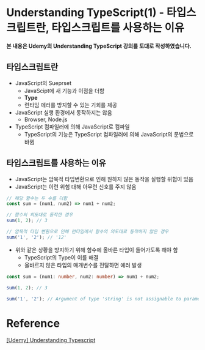 # Understanding TypeScript(1) - 타입스크립트란, 타입스크립트를 사용하는 이유

**본 내용은 Udemy의 Understanding TypeScript 강의를 토대로 작성하였습니다.**



## 타입스크립트란

* JavaScript의 Sueprset
  * JavaScipt에 새 기능과 이점을 더함
  * **Type**
  * 런타임 에러를 방지할 수 있는 기회를 제공
* JavaScript 실행 환경에서 동작하지는 않음
  * Browser, Node.js
* TypeScript 컴파일러에 의해 JavaScript로 컴파일
  * TypeScript의 기능은 TypeScript 컴파일러에 의해 JavaScript의 문법으로 바뀜



## 타입스크립트를 사용하는 이유

* JavaScript는 암묵적 타입변환으로 인해 원하지 않은 동작을 실행할 위험이 있음
* JavaScript는 이런 위험 대해 아무런 신호를 주지 않음

```JavaScript
// 해당 함수는 두 수를 더함
const sum = (num1, num2) => num1 + num2;

// 함수의 의도대로 동작한 경우
sum(1, 2); // 3

// 암묵적 타입 변환으로 인해 런타임에서 함수의 의도대로 동작하지 않은 경우
sum('1', '2'); // '12'
```



* 위와 같은 상황을 방지하기 위해 함수에 올바른 타입이 들어가도록 해야 함
  * TypeScript의 Type이 이를 해결
  * 올바르지 않은 타입의 매개변수를 전달하면 에러 발생

```TypeScript
const sum = (num1: number, num2: number) => num1 + num2;

sum(1, 2); // 3

sum('1', '2'); // Argument of type 'string' is not assignable to parameter of type 'number'.(2345)
```



# Reference

[[Udemy] Understanding Typescript](https://www.udemy.com/course/understanding-typescript/)

